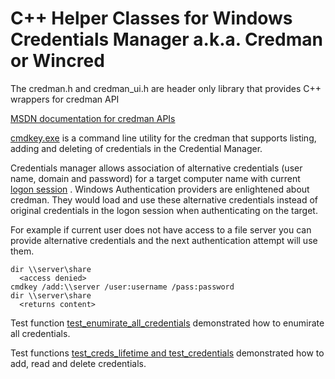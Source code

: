# C++ Helper Classes for Windows Credentials Manager a.k.a. Credman or Wincred

The credman.h and credman_ui.h are header only library that provides C++ wrappers for credman API

[MSDN documentation for credman APIs](https://docs.microsoft.com/en-us/windows/win32/api/wincred/)

[cmdkey.exe](https://docs.microsoft.com/en-us/windows-server/administration/windows-commands/cmdkey) is a command line utility for the credman that supports listing, adding and deleting of credentials in the Credential Manager.

Credentials manager allows association of alternative credentials (user name, domain and password) for a target computer name with current [logon session](https://docs.microsoft.com/en-us/windows/win32/secauthn/lsa-logon-sessionshttps://docs.microsoft.com/en-us/windows/win32/secauthn/lsa-logon-sessions) . Windows Authentication providers are enlightened about credman. They would load and use these alternative credentials instead of original credentials in the logon session when authenticating on the target.

For example if current user does not have access to a file server you can provide alternative credentials and the next authentication attempt will use them.

```
dir \\server\share
  <access denied>
cmdkey /add:\\server /user:username /pass:password
dir \\server\share
  <returns content>
```

Test function [test_enumirate_all_credentials](https://github.com/vladp72/hcrypt/blob/master/test/credman_tests.cpp) demonstrated how to enumirate all credentials. 

Test functions [test_creds_lifetime and test_credentials](https://github.com/vladp72/hcrypt/blob/master/test/credman_tests.cpp) demonstrated how to add, read and delete credentials. 
